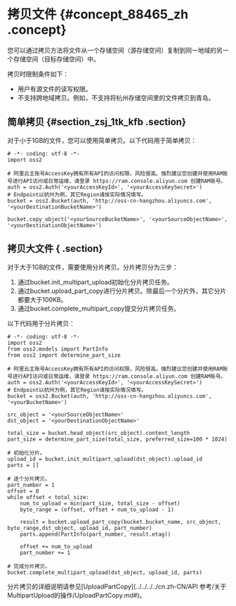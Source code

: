 # 拷贝文件 {#concept_88465_zh .concept}

您可以通过拷贝方法将文件从一个存储空间（源存储空间）复制到同一地域的另一个存储空间（目标存储空间）中。

拷贝时限制条件如下：

-   用户有源文件的读写权限。
-   不支持跨地域拷贝。例如，不支持将杭州存储空间里的文件拷贝到青岛。

## 简单拷贝 {#section_zsj_1tk_kfb .section}

对于小于1GB的文件，您可以使用简单拷贝。以下代码用于简单拷贝：

```language-python
# -*- coding: utf-8 -*-
import oss2

# 阿里云主账号AccessKey拥有所有API的访问权限，风险很高。强烈建议您创建并使用RAM账号进行API访问或日常运维，请登录 https://ram.console.aliyun.com 创建RAM账号。
auth = oss2.Auth('<yourAccessKeyId>', '<yourAccessKeySecret>')
# Endpoint以杭州为例，其它Region请按实际情况填写。
bucket = oss2.Bucket(auth, 'http://oss-cn-hangzhou.aliyuncs.com', '<yourDestinationBucketName>')

bucket.copy_object('<yourSourceBucketName>', '<yourSourceObjectName>', '<yourDestinationObjectName>')

```

## 拷贝大文件 { .section}

对于大于1GB的文件，需要使用分片拷贝。分片拷贝分为三步：

1.  通过bucket.init\_multipart\_upload初始化分片拷贝任务。
2.  通过bucket.upload\_part\_copy进行分片拷贝。除最后一个分片外，其它分片都要大于100KB。
3.  通过bucket.complete\_multipart\_copy提交分片拷贝任务。

以下代码用于分片拷贝：

```language-python
# -*- coding: utf-8 -*-
import oss2
from oss2.models import PartInfo
from oss2 import determine_part_size

# 阿里云主账号AccessKey拥有所有API的访问权限，风险很高。强烈建议您创建并使用RAM账号进行API访问或日常运维，请登录 https://ram.console.aliyun.com 创建RAM账号。
auth = oss2.Auth('<yourAccessKeyId>', '<yourAccessKeySecret>')
# Endpoint以杭州为例，其它Region请按实际情况填写。
bucket = oss2.Bucket(auth, 'http://oss-cn-hangzhou.aliyuncs.com', '<yourBucketName>')

src_object = '<yourSourceObjectName>'
dst_object = '<yourDestinationObjectName>'

total_size = bucket.head_object(src_object).content_length
part_size = determine_part_size(total_size, preferred_size=100 * 1024)

# 初始化分片。
upload_id = bucket.init_multipart_upload(dst_object).upload_id
parts = []

# 逐个分片拷贝。
part_number = 1
offset = 0
while offset < total_size:
    num_to_upload = min(part_size, total_size - offset)
    byte_range = (offset, offset + num_to_upload - 1)

    result = bucket.upload_part_copy(bucket.bucket_name, src_object, byte_range,dst_object, upload_id, part_number)
    parts.append(PartInfo(part_number, result.etag))

    offset += num_to_upload
    part_number += 1

# 完成分片拷贝。
bucket.complete_multipart_upload(dst_object, upload_id, parts)

```

分片拷贝的详细说明请参见[UploadPartCopy](../../../../cn.zh-CN/API 参考/关于MultipartUpload的操作/UploadPartCopy.md#)。

